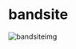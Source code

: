 # bandsite

![bandsiteimg](https://user-images.githubusercontent.com/88682745/151200594-af65dc18-0ee7-4fd5-84dd-6139340ee3d8.PNG)
